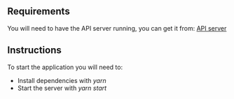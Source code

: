 ## Requirements

You will need to have the API server running, you can get it from: [API server](https://github.com/udacity/reactnd-project-readable-starter)

## Instructions
To start the application you will need to:

- Install dependencies with *yarn*
- Start the server with *yarn start*
